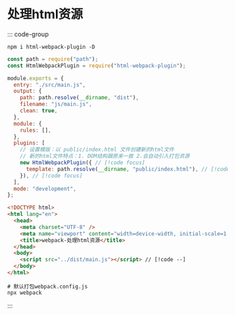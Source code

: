# 处理html资源

::: code-group

```shell [1.下载依赖]
npm i html-webpack-plugin -D
```

```js {17-19} [2.配置webpack.config.js]
const path = require("path");
const HtmlWebpackPlugin = require("html-webpack-plugin");

module.exports = {
  entry: "./src/main.js",
  output: {
    path: path.resolve(__dirname, "dist"),
    filename: "js/main.js",
    clean: true,
  },
  module: {
    rules: [],
  },
  plugins: [
    // 设置模版：以 public/index.html 文件创建新的html文件
    // 新的html文件特点：1. DOM结构跟原来一致 2.会自动引入打包资源
    new HtmlWebpackPlugin({ // [!code focus]
      template: path.resolve(__dirname, "public/index.html"), // [!code focus]
    }), // [!code focus]
  ],
  mode: "development",
};
```

```html {9-10} [3.修改index.html]
<!DOCTYPE html>
<html lang="en">
  <head>
    <meta charset="UTF-8" />
    <meta name="viewport" content="width=device-width, initial-scale=1.0" />
    <title>webpack-处理html资源</title>
  </head>
  <body>
    <script src="../dist/main.js"></script> // [!code --]
  </body>
</html>
```

```shell [4.运行指令]
# 默认打包webpack.config.js
npx webpack
```

:::



